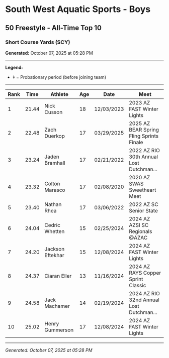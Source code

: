 # South West Aquatic Sports - Boys
## 50 Freestyle - All-Time Top 10
### Short Course Yards (SCY)

**Generated:** October 07, 2025 at 05:28 PM

---

**Legend:**
- ‡ = Probationary period (before joining team)

---

| Rank | Time | Athlete | Age | Date | Meet |
|------|------|---------|-----|------|------|
| 1 | 21.44 | Nick Cusson | 18 | 12/03/2023 | 2023 AZ FAST Winter Lights |
| 2 | 22.48 | Zach Duerkop | 17 | 03/29/2025 | 2025 AZ BEAR Spring Fling Sprints Finale |
| 3 | 23.24 | Jaden Bramhall | 17 | 02/21/2022 | 2022 AZ RIO 30th Annual Lost Dutchman... |
| 4 | 23.32 | Colton Marasco | 17 | 02/08/2020 | 2020 AZ SWAS Sweetheart Meet |
| 5 | 23.40 | Nathan Rhea | 17 | 03/06/2022 | 2022 AZ SC Senior State |
| 6 | 24.04 | Cedric Whetten | 15 | 02/25/2024 | 2024 AZ AZSI SC Regionals @AZAC |
| 7 | 24.20 | Jackson Eftekhar | 15 | 12/08/2024 | 2024 AZ FAST Winter Lights |
| 8 | 24.37 | Ciaran Eller | 13 | 11/16/2024 | 2024 AZ RAYS Copper Sprint Classic |
| 9 | 24.58 | Jack Machamer | 14 | 02/19/2024 | 2024 AZ RIO 32nd Annual Lost Dutchman... |
| 10 | 25.02 | Henry Gummerson | 17 | 12/08/2024 | 2024 AZ FAST Winter Lights |

---

*Generated: October 07, 2025 at 05:28 PM*
